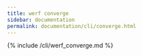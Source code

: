 ```yaml
---
title: werf converge
sidebar: documentation
permalink: documentation/cli/converge.html
---
```


{% include /cli/werf_converge.md %}
